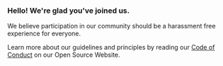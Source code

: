 ### Hello! We're glad you've joined us. 

We believe participation in our community should be a harassment free experience for everyone. 

Learn more about our guidelines and principles by reading our [Code of Conduct](https://opensource.monisagent.com/code-of-conduct/) on our Open Source Website. 